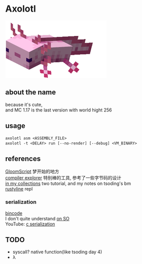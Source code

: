 # Axolotl
![minecraft axolotl](docs/axolotl.png)
## about the name
because it's cute,<br>
and MC 1.17 is the last version with world hight 256

## usage
```shell
axolotl asm <ASSEMBLY_FILE>
axolotl -t <DELAY> run [--no-render] [--debug] <VM_BINARY>
```



## references
[GloomScript](https://github.com/Xie-Jason/GloomScript)
    梦开始的地方<br>
[compiler explorer](https://godbolt.org/)
    特别棒的工具, 参考了一些字节码的设计<br>
[in my collections](dongdigua.github.io/internet_collections)
    two tutorial, and my notes on tsoding's bm<br>
[rustyline](https://crates.io/crates/rustyline)
    repl<br>
### serialization
[bincode](https://github.com/bincode-org/bincode)<br>
I don't quite understand [on SO](https://stackoverflow.com/questions/25410028/how-to-read-a-struct-from-a-file-in-rust)<br>
YouTube: [c serialization](https://youtu.be/QrKpqdBiFRI)<br>



## TODO
- syscall? native function(like tsoding day 4)
- λ

